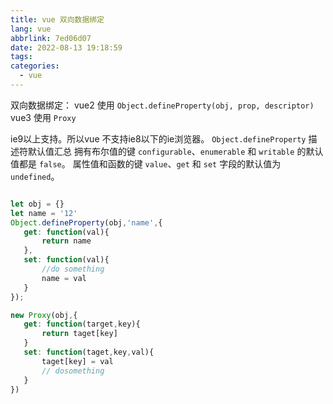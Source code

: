 ```yaml
---
title: vue 双向数据绑定
lang: vue
abbrlink: 7ed06d07
date: 2022-08-13 19:18:59
tags:
categories:
  - vue
---
```

 
双向数据绑定： 
 vue2 使用 `Object.defineProperty(obj, prop, descriptor)`
 vue3 使用 `Proxy`
 <!--more-->

 ie9以上支持。所以vue 不支持ie8以下的ie浏览器。
`Object.defineProperty` 
描述符默认值汇总
拥有布尔值的键 `configurable`、`enumerable` 和 `writable` 的默认值都是 `false`。
属性值和函数的键 `value`、`get` 和 `set` 字段的默认值为 `undefined`。

 ```javaScript

let obj = {}
let name = '12'
Object.defineProperty(obj,'name',{
    get: function(val){
        return name
    },
    set: function(val){
        //do something
        name = val
    }
});

new Proxy(obj,{
    get: function(target,key){
        return taget[key]
    }
    set: function(taget,key,val){
        taget[key] = val
        // dosomething
    }
})



 ```